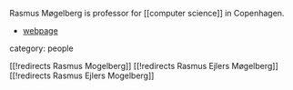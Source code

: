 
Rasmus M&#248;gelberg is professor for [[computer science]] in Copenhagen.


* [webpage](http://www.itu.dk/people/mogel/)

category: people

[[!redirects Rasmus Mogelberg]]
[[!redirects Rasmus Ejlers Møgelberg]]
[[!redirects Rasmus Ejlers Mogelberg]]